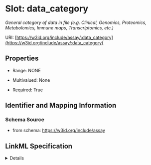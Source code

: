 # Slot: data_category
_General category of data in file (e.g. Clinical, Genomics, Proteomics, Metabolomics, Immune maps, Transcriptomics, etc.)_


URI: [https://w3id.org/include/assay/:data_category](https://w3id.org/include/assay/:data_category)



<!-- no inheritance hierarchy -->




## Properties

* Range: NONE
* Multivalued: None



* Required: True





## Identifier and Mapping Information







### Schema Source


* from schema: https://w3id.org/include/assay




## LinkML Specification

<details>
```yaml
name: data_category
definition_uri: include:data_category
description: General category of data in file (e.g. Clinical, Genomics, Proteomics,
  Metabolomics, Immune maps, Transcriptomics, etc.)
title: Data Category
from_schema: https://w3id.org/include/assay
rank: 1000
alias: data_category
domain_of:
- DataFile
required: true

```
</details>